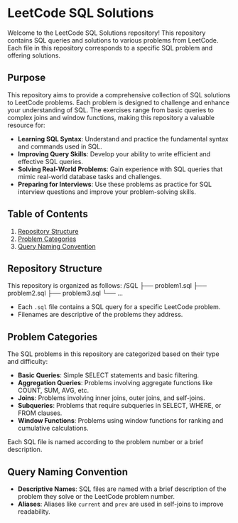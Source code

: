 # LeetCode SQL Solutions

Welcome to the LeetCode SQL Solutions repository! This repository contains SQL queries and solutions to various problems from LeetCode. Each file in this repository corresponds to a specific SQL problem and offering solutions.

## Purpose

This repository aims to provide a comprehensive collection of SQL solutions to LeetCode problems. Each problem is designed to challenge and enhance your understanding of SQL. The exercises range from basic queries to complex joins and window functions, making this repository a valuable resource for:

- **Learning SQL Syntax**: Understand and practice the fundamental syntax and commands used in SQL.
- **Improving Query Skills**: Develop your ability to write efficient and effective SQL queries.
- **Solving Real-World Problems**: Gain experience with SQL queries that mimic real-world database tasks and challenges.
- **Preparing for Interviews**: Use these problems as practice for SQL interview questions and improve your problem-solving skills.

## Table of Contents

1. [Repository Structure](#repository-structure)
2. [Problem Categories](#problem-categories)
3. [Query Naming Convention](#query-naming-convention)

## Repository Structure

This repository is organized as follows:
/SQL
├── problem1.sql
├── problem2.sql
├── problem3.sql
└── ...

- Each `.sql` file contains a SQL query for a specific LeetCode problem.
- Filenames are descriptive of the problems they address.

## Problem Categories

The SQL problems in this repository are categorized based on their type and difficulty:

- **Basic Queries**: Simple SELECT statements and basic filtering.
- **Aggregation Queries**: Problems involving aggregate functions like COUNT, SUM, AVG, etc.
- **Joins**: Problems involving inner joins, outer joins, and self-joins.
- **Subqueries**: Problems that require subqueries in SELECT, WHERE, or FROM clauses.
- **Window Functions**: Problems using window functions for ranking and cumulative calculations.

Each SQL file is named according to the problem number or a brief description.

## Query Naming Convention

- **Descriptive Names**: SQL files are named with a brief description of the problem they solve or the LeetCode problem number.
- **Aliases**: Aliases like `current` and `prev` are used in self-joins to improve readability.
